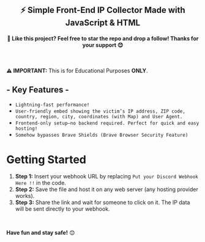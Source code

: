 <h2 align="center">⚡ Simple Front-End IP Collector Made with JavaScript & HTML</h2>
<h4 align="center">🌟 Like this project? Feel free to star the repo and drop a follow! Thanks for your support 😊</h4>
<br />

**⚠ IMPORTANT:** This is for Educational Purposes **ONLY**.

<h2 align="left">- Key Features -</h2>

- `Lightning-fast performance!`
- `User-friendly embed showing the victim’s IP address, ZIP code, country, region, city, coordinates (with Map) and User Agent.`
- `Frontend-only setup—no backend required. Perfect for quick and easy hosting!`
- `Somehow bypasses Brave Shields (Brave Browser Security Feature)`

# Getting Started
1. **Step 1:** Insert your webhook URL by replacing `Put your Discord Webhook Here !!` in the code.
2. **Step 2:** Save the file and host it on any web server (any hosting provider works).
3. **Step 3:** Share the link and wait for someone to click on it. The IP data will be sent directly to your webhook.

<br/>

**Have fun and stay safe!** 😊
